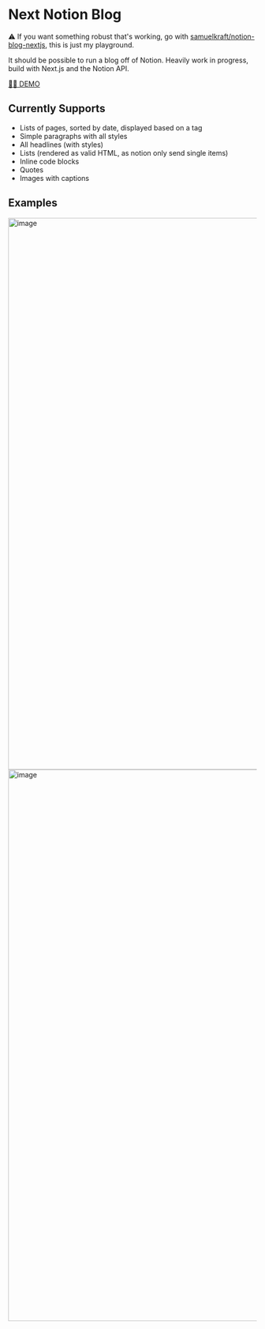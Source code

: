 # Next Notion Blog

⚠️ If you want something robust that's working, go with [samuelkraft/notion-blog-nextjs](https://github.com/samuelkraft/notion-blog-nextjs), this is just my playground.

It should be possible to run a blog off of Notion. Heavily work in progress, build with Next.js and the Notion API.

[👨‍💻 DEMO](https://next-notion-blog-ashen.vercel.app/)

## Currently Supports
- Lists of pages, sorted by date, displayed based on a tag
- Simple paragraphs with all styles
- All headlines (with styles)
- Lists (rendered as valid HTML, as notion only send single items)
- Inline code blocks
- Quotes
- Images with captions

## Examples
<img width="1117" alt="image" src="https://user-images.githubusercontent.com/3950661/215288863-bce57990-d3e9-4213-b29e-6ef2c006e932.png">
<img width="1117" alt="image" src="https://user-images.githubusercontent.com/3950661/215288877-644eb192-927b-4c61-bb76-d7f986b3257e.png">

